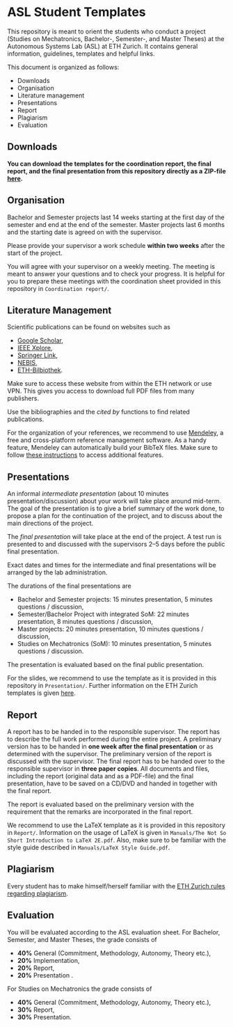 ASL Student Templates
=====================

This repository is meant to orient the students who conduct a project (Studies on Mechatronics, Bachelor-, Semester-, and Master Theses) at the Autonomous Systems Lab (ASL) at ETH Zurich. It contains general information, guidelines, templates  and helpful links.

This document is organized as follows:

* Downloads
* Organisation
* Literature management
* Presentations
* Report
* Plagiarism
* Evaluation

## Downloads

**You can download the templates for the coordination report, the final report, and the final presentation from this repository directly as a ZIP-file [here](https://github.com/ethz-asl/asl-student-templates/archive/master.zip).**

## Organisation

Bachelor and Semester projects last 14 weeks starting at the first day of the semester and end at the end of the semester. Master projects last 6 months and the starting date is agreed on with the supervisor.

Please provide your supervisor a work schedule **within two weeks** after the start of the project.

You will agree with your supervisor on a weekly meeting. The meeting is meant to answer your questions and to check your progress. It is helpful for you to prepare these meetings with the coordination sheet provided in this repository in ``Coordination report/``.

## Literature Management

Scientific publications can be found on websites such as

- [Google Scholar](http://scholar.google.ch),
- [IEEE Xplore](http://ieeexplore.ieee.org/),
- [Springer Link](http://link.springer.com),
- [NEBIS](http://www.nebis.ch),
- [ETH-Bilbiothek](http://www.library.ethz.ch/).

Make sure to access these website from within the ETH network or use VPN. This gives you access to download full PDF files from many publishers.

Use the bibliographies and the *cited by* functions to find related publications.

For the organization of your references, we recommend to use [Mendeley](http://www.mendeley.com), a free and cross-platform reference management software. As a handy feature, Mendeley can automatically build your BibTeX files. Make sure to follow [these instructions](http://www.library.ethz.ch/en/Dienstleistungen/Publizieren-registrieren-verwalten/Mendeley-Institutional-Edition) to access additional features.

## Presentations

An informal _intermediate presentation_ (about 10 minutes presentation/discussion) about your work will take place around mid-term. The goal of the presentation is to give a brief summary of the work done, to propose a plan for the continuation of the project, and to discuss about the main directions of the project.

The _final presentation_ will take place at the end of the project. A test run is presented to and discussed with the supervisors 2–5 days before the public final presentation.

Exact dates and times for the intermediate and final presentations will be arranged by the lab administration.

The durations of the final presentations are

- Bachelor and Semester projects: 15 minutes presentation, 5 minutes questions / discussion,
- Semester/Bachelor Project with integrated SoM: 22 minutes presentation, 8 minutes questions / discussion,
- Master projects: 20 minutes presentation, 10 minutes questions / discussion,
- Studies on Mechatronics (SoM): 10 minutes presentation, 5 minutes questions / discussion.

The presentation is evaluated based on the final public presentation.

For the slides, we recommend to use the template as it is provided in this repository  in ``Presentation/``. Further information on the ETH Zurich templates is given [here](https://www1.ethz.ch/hk/docs/corporate_design/buero).

## Report

A report has to be handed in to the responsible supervisor. The report has to describe the full work performed during the entire project. A preliminary version has to be handed in **one week after the final presentation** or as determined with the supervisor. The preliminary version of the report is discussed with the supervisor. The final report has to be handed over to the responsible supervisor in **three paper copies**. All documents and files, including the report (original data and as a PDF-file) and the final presentation, have to be saved on a CD/DVD and handed in together with the final report.

The report is evaluated based on the preliminary version with the requirement that the remarks are incorporated in the final report.

We recommend to use the LaTeX template as it is provided in this repository in ``Report/``. Information on the usage of LaTeX is given in ``Manuals/The Not So Short Introduction to LaTeX 2E.pdf``. Also, make sure to be familiar with the style guide described in ``Manuals/LaTeX Style Guide.pdf``.

## Plagiarism

Every student has to make himself/herself familiar with the [ETH Zurich rules regarding plagiarism](http://www.ethz.ch/faculty/exams/plagiarism/index_EN).

## Evaluation

You will be evaluated according to the ASL evaluation sheet. For Bachelor, Semester, and Master Theses, the grade consists of

- **40%** General (Commitment, Methodology, Autonomy, Theory etc.),
- **20%** Implementation,
- **20%** Report,
- **20%** Presentation .

For Studies on Mechatronics the grade consists of

- **40%** General (Commitment, Methodology, Autonomy, Theory etc.),
- **30%** Report,
- **30%** Presentation.
